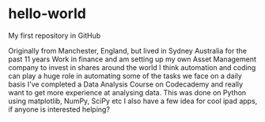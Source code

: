 # hello-world
My first repository in GitHub

Originally from Manchester, England, but lived in Sydney Australia for the past 11 years
Work in finance and am setting up my own Asset Management company to invest in shares around the world
I think automation and coding can play a huge role in automating some of the tasks we face on a daily basis
I've completed a Data Analysis Course on Codecademy and really want to get more experience at analysing data.
This was done on Python using matplotlib, NumPy, SciPy etc
I also have a few idea for cool ipad apps, if anyone is interested helping?

